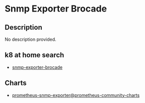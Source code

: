 # Snmp Exporter Brocade

## Description

No description provided.

## k8 at home search

- [snmp-exporter-brocade](https://nanne.dev/k8s-at-home-search/#/snmp-exporter-brocade)

## Charts

- [prometheus-snmp-exporter@prometheus-community-charts](https://prometheus-community.github.io/helm-charts/)
